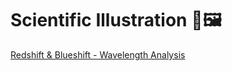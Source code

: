 # Scientific Illustration 🧬🖼️

[Redshift & Blueshift - Wavelength Analysis](sci_illu/redshift_blueshift.html)
